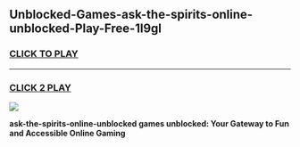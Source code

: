 
## Unblocked-Games-ask-the-spirits-online-unblocked-Play-Free-1l9gl
<h3>
<a href="https://premium76.site?title=ask-the-spirits-online-unblocked&ref=12A">CLICK TO PLAY</a></h3>
<hr>

<h3>
<a href="https://premium76.site?title=ask-the-spirits-online-unblocked&ref=12A">CLICK 2 PLAY</a>
  
</h3>

<a href="https://premium76.site?title=ask-the-spirits-online-unblocked&ref=12A"><img src="https://clearcache.store/games.png"></a>


**ask-the-spirits-online-unblocked games unblocked: Your Gateway to Fun and Accessible Online Gaming**
